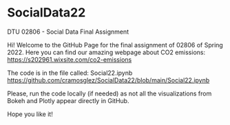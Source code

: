 # SocialData22
DTU 02806 - Social Data Final Assignment

Hi!
Welcome to the GitHub Page for the final assignment of 02806 of Spring 2022.
Here you can find our amazing webpage about CO2 emissions: https://s202961.wixsite.com/co2-emissions

The code is in the file called: Social22.ipynb https://github.com/cramosglez/SocialData22/blob/main/Social22.ipynb

Please, run the code locally (if needed) as not all the visualizations from Bokeh and Plotly appear directly in GitHub.



Hope you like it!
